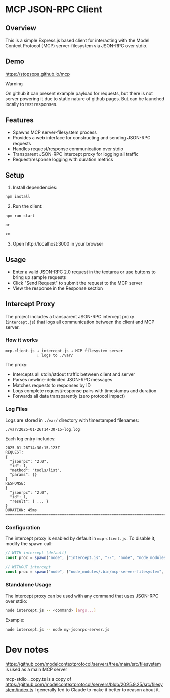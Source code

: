 # MCP JSON-RPC Client

## Overview

This is a simple Express.js based client for interacting with the Model Context Protocol (MCP) server-filesystem via JSON-RPC over stdio.

## Demo

https://stopsopa.github.io/mcp

> [!WARNING]
> On github it can present example payload for requests, but there is not server powering it due to static nature of github pages.
> But can be launched locally to test responses.


## Features

- Spawns MCP server-filesystem process
- Provides a web interface for constructing and sending JSON-RPC requests
- Handles request/response communication over stdio
- Transparent JSON-RPC intercept proxy for logging all traffic
- Request/response logging with duration metrics

## Setup

1. Install dependencies:

```bash
npm install
```

2. Run the client:

```bash
npm run start

or

xx
```

3. Open http://localhost:3000 in your browser

## Usage

- Enter a valid JSON-RPC 2.0 request in the textarea or use buttons to bring up sample requests
- Click "Send Request" to submit the request to the MCP server
- View the response in the Response section

## Intercept Proxy

The project includes a transparent JSON-RPC intercept proxy (`intercept.js`) that logs all communication between the client and MCP server.

### How it works

```
mcp-client.js → intercept.js → MCP filesystem server
              ↓ logs to ./var/
```

The proxy:
- Intercepts all stdin/stdout traffic between client and server
- Parses newline-delimited JSON-RPC messages
- Matches requests to responses by ID
- Logs complete request/response pairs with timestamps and duration
- Forwards all data transparently (zero protocol impact)

### Log Files

Logs are stored in `./var/` directory with timestamped filenames:
```
./var/2025-01-26T14-30-15-log.log
```

Each log entry includes:
```
2025-01-26T14:30:15.123Z
REQUEST:
{
  "jsonrpc": "2.0",
  "id": 1,
  "method": "tools/list",
  "params": {}
}
RESPONSE:
{
  "jsonrpc": "2.0",
  "id": 1,
  "result": { ... }
}
DURATION: 45ms
================================================================================
```

### Configuration

The intercept proxy is enabled by default in `mcp-client.js`. To disable it, modify the spawn call:

```javascript
// WITH intercept (default)
const proc = spawn("node", ["intercept.js", "--", "node", "node_modules/.bin/mcp-server-filesystem", "."], {...});

// WITHOUT intercept
const proc = spawn("node", ["node_modules/.bin/mcp-server-filesystem", "."], {...});
```

### Standalone Usage

The intercept proxy can be used with any command that uses JSON-RPC over stdio:

```bash
node intercept.js -- <command> [args...]
```

Example:
```bash
node intercept.js -- node my-jsonrpc-server.js
```

# Dev notes

https://github.com/modelcontextprotocol/servers/tree/main/src/filesystem is used as a main MCP server

mcp-stdio\_\_copy.ts is a copy of https://github.com/modelcontextprotocol/servers/blob/2025.9.25/src/filesystem/index.ts I generally fed to Claude to make it better to reason about it.


